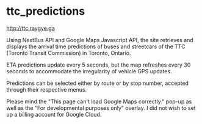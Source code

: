 # ttc_predictions
http://ttc.raygye.ga

Using NextBus API and Google Maps Javascript API, the site retrieves and 
displays the arrival time predictions of buses and streetcars of the 
TTC (Toronto Transit Commission) in Toronto, Ontario. 

ETA predictions update every 5 seconds, but the map refreshes every 30
seconds to accommodate the irregularity of vehicle GPS updates.

Predictions can be selected either by route or by stop number, accepted 
through their respective menus.

Please mind the "This page can't load  Google Maps correctly." pop-up 
as well as the "For developmental purposes only" overlay. I did not wish
to set up a billing account for Google Cloud.
